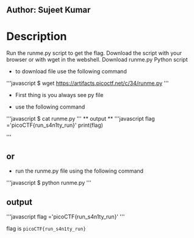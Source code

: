 ## Author: Sujeet Kumar
# Description
Run the runme.py script to get the flag. 
Download the script with your browser or with wget in the webshell. 
Download runme.py Python script

- to download file use the following command

'''javascript
$ wget https://artifacts.picoctf.net/c/34/runme.py
'''

- First thing is you always see py file 

- use the following command

'''javascript
$ cat runme.py
'''
** output **
'''javascript 
flag ='picoCTF{run_s4n1ty_run}'
print(flag)

'''

## or

- run the runme.py file using the following command

'''javascript
$ python runme.py
''' 
## output

'''javascript 
flag ='picoCTF{run_s4n1ty_run}'
'''

flag is `picoCTF{run_s4n1ty_run}`
